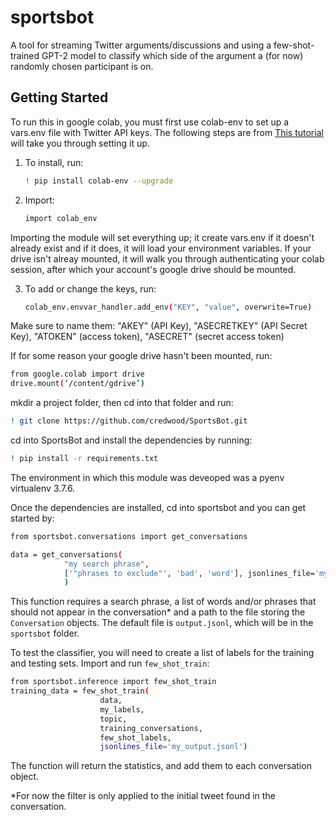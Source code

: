 # sportsbot

A tool for streaming Twitter arguments/discussions and using a few-shot-trained GPT-2 model to classify which side of the argument a (for now) randomly chosen participant is on.

## Getting Started

To run this in google colab, you must first use colab-env to set up a vars.env file with Twitter API keys. The following steps are from [This tutorial](https://colab.research.google.com/github/apolitical/colab-env/blob/master/colab_env_testbed.ipynb#scrollTo=2rz2V-k1BZY9) will take you through setting it up.

1. To install, run:
    ```sh
    ! pip install colab-env --upgrade
    ```
2. Import:
    ```sh
    import colab_env
     ```
Importing the module will set everything up; it create vars.env if it doesn't already exist and if it does, it will load your environment variables. If your drive isn't alreay mounted, it will walk you through authenticating your colab session, after which your account's google drive should be mounted.

3. To add or change the keys, run: 
    ```sh
    colab_env.envvar_handler.add_env("KEY", "value", overwrite=True)
    ```
Make sure to name them: "AKEY" (API Key), "ASECRETKEY" (API Secret Key), "ATOKEN" (access token), "ASECRET" (secret access token)
    
     
If for some reason your google drive hasn't been mounted, run:

```sh
from google.colab import drive
drive.mount(‘/content/gdrive’)
```

mkdir a project folder, then cd into that folder and run:

```sh
! git clone https://github.com/credwood/SportsBot.git
```

cd into SportsBot and install the dependencies by running:

```sh
! pip install -r requirements.txt
```
The environment in which this module was deveoped was a pyenv virtualenv 3.7.6.

Once the dependencies are installed, cd into sportsbot and you can get started by:

```sh
from sportsbot.conversations import get_conversations

data = get_conversations(
            "my search phrase", 
            ['"phrases to exclude"', 'bad', 'word'], jsonlines_file='my_output.jsonl'
            )
```

This function requires a search phrase, a list of words and/or phrases that should not appear in the conversation* and a path to the file storing the `Conversation` objects. The default file is `output.jsonl`, which will be in the `sportsbot` folder.

To test the classifier, you will need to create a list of labels for the training and testing sets. Import and run `few_shot_train`:

```sh
from sportsbot.inference import few_shot_train
training_data = few_shot_train(
                    data, 
                    my_labels, 
                    topic,
                    training_conversations,
                    few_shot_labels,
                    jsonlines_file='my_output.jsonl')
```

The function will return the statistics, and add them to each conversation object.

*For now the filter is only applied to the initial tweet found in the conversation.
